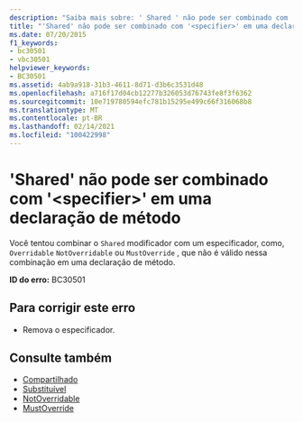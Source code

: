 ```yaml
---
description: "Saiba mais sobre: ' Shared ' não pode ser combinado com ' <specifier> ' em uma declaração de método"
title: "'Shared' não pode ser combinado com '<specifier>' em uma declaração de método"
ms.date: 07/20/2015
f1_keywords:
- bc30501
- vbc30501
helpviewer_keywords:
- BC30501
ms.assetid: 4ab9a918-31b3-4611-8d71-d3b6c3531d48
ms.openlocfilehash: a716f17d04cb12277b326053d76743fe8f3f6362
ms.sourcegitcommit: 10e719780594efc781b15295e499c66f316068b8
ms.translationtype: MT
ms.contentlocale: pt-BR
ms.lasthandoff: 02/14/2021
ms.locfileid: "100422998"
---
```

# <a name="shared-cannot-be-combined-with-specifier-on-a-method-declaration"></a>'Shared' não pode ser combinado com '\<specifier>' em uma declaração de método

Você tentou combinar o `Shared` modificador com um especificador, como, `Overridable` `NotOverridable` ou `MustOverride` , que não é válido nessa combinação em uma declaração de método.  
  
 **ID do erro:** BC30501  
  
## <a name="to-correct-this-error"></a>Para corrigir este erro  
  
- Remova o especificador.  
  
## <a name="see-also"></a>Consulte também

- [Compartilhado](../language-reference/modifiers/shared.md)
- [Substituível](../language-reference/modifiers/overridable.md)
- [NotOverridable](../language-reference/modifiers/notoverridable.md)
- [MustOverride](../language-reference/modifiers/mustoverride.md)
